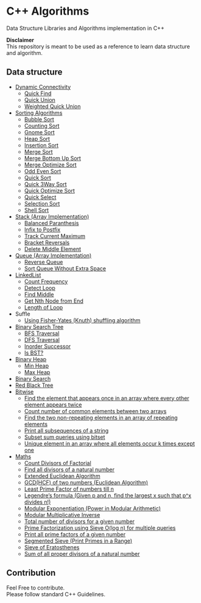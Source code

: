 # C++ Algorithms
Data Structure Libraries and Algorithms implementation in C++

**Disclaimer**<br />
This repository is meant to be used as a reference to learn data structure and
algorithm.

## Data structure
* [Dynamic Connectivity](DynamicConnectivity/)
    * [Quick Find](DynamicConnectivity/QuickFind.cpp)
    * [Quick Union](DynamicConnectivity/QuickUnion.cpp)
    * [Weighted Quick Union](DynamicConnectivity/WeightedQuickUnion.cpp)
* [Sorting Algorithms](Sort/)
    * [Bubble Sort](Sort/BubbleSort.cpp)
    * [Counting Sort](Sort/CountingSort.cpp)
    * [Gnome Sort](Sort/GnomeSort.cpp)
    * [Heap Sort](Sort/HeapSort.cpp)
    * [Insertion Sort](Sort/InsertionSort.cpp)
    * [Merge Sort](Sort/MergeSort.cpp)
    * [Merge Bottom Up Sort](Sort/MergeButtomUp.cpp)
    * [Merge Optimize Sort](Sort/MergeOptimizeSort.cpp)
    * [Odd Even Sort](Sort/OddEvenSort.cpp)
    * [Quick Sort](Sort/QuickSort.cpp)
    * [Quick 3Way Sort](Sort/Quick3WaySort.cpp)
    * [Quick Optimize Sort](Sort/QuickOptimizeSort.cpp)
    * [Quick Select](Sort/QuickSelect.cpp)
    * [Selection Sort](Sort/SelectionSort.cpp)
    * [Shell Sort](Sort/ShellSort.cpp)
* [Stack (Array Implementation)](Stack/Stack/)
    * [Balanced Paranthesis](Stack/balancedParanthesis.cpp)
    * [Infix to Postfix](Stack/infixToPostfix.cpp)
    * [Track Current Maximum](Stack/trackingCurrentMax.cpp)
    * [Bracket Reversals](Stack/bracketReversals.cpp)
    * [Delete Middle Element](Stack/deleteMiddleElement.cpp)
* [Queue (Array Implementation)](Queue/Queue/)
    * [Reverse Queue](Queue/ReverseQueue.cpp)
    * [Sort Queue Without Extra Space](Queue/SortQueueWithoutExtraSpace.cpp)
* [LinkedList](LinkedList/LinkedList)
    * [Count Frequency](LinkedList/countFrequency.cpp)
    * [Detect Loop](LinkedList/detectLoop.cpp)
    * [Find Middle](LinkedList/findMiddle.cpp)
    * [Get Nth Node from End](LinkedList/getNthNodeFromEnd.cpp)
    * [Length of Loop](LinkedList/lengthOfLoop.cpp)
* Suffle
    * [Using Fisher-Yates (Knuth) shuffling algorithm](Shuffle/Shuffle.cpp)
* [Binary Search Tree](BinarySearchTree/BST/)
    * [BFS Traversal](BinarySearchTree/bfsTraversal.cpp)
    * [DFS Traversal](BinarySearchTree/dfsTraversal.cpp)
    * [Inorder Successor](BinarySearchTree/inorderSuccessor.cpp)
    * [Is BST?](BinarySearchTree/isBST.cpp)
* [Binary Heap](Heap)
    * [Min Heap](Heap/MinHeap.cpp)
    * [Max Heap](Heap/MaxHeap.cpp)
* [Binary Search](Search/BinarySearch.h)
* [Red Black Tree](RedBlackTree/)
* [Bitwise](Bitwise/)
    * [Find the element that appears once in an array where every other element appears twice](Bitwise/unique_number.cpp)
    * [Count number of common elements between two arrays](Bitwise/common_elements.cpp)
    * [Find the two non-repeating elements in an array of repeating elements](Bitwise/two_unique_numbers.cpp)
    * [Print all subsequences of a string](Bitwise/string_subsequence.cpp)
    * [Subset sum queries using bitset](Bitwise/subset_sum_queries_bitset.cpp)
    * [Unique element in an array where all elements occur k times except one](Bitwise/unique_number_k_times.cpp)
* [Maths](Maths/)
  * [Count Divisors of Factorial](Maths/count_divisors_of_factorial.cpp)
  * [Find all divisors of a natural number](Maths/divisors.cpp)
  * [Extended Euclidean Algorithm](Maths/extended_euclidean_algorithm.cpp)
  * [GCD(HCF) of two numbers (Euclidean Algorithm)](Maths/gcd_euclidean.cpp)
  * [Least Prime Factor of numbers till n](Maths/least_prime_factor.cpp)
  * [Legendre’s formula (Given p and n, find the largest x such that p^x divides n!)](Maths/legendres_formula.cpp)
  * [Modular Exponentiation (Power in Modular Arithmetic)](Maths/modular_exponential.cpp)
  * [Modular Multiplicative Inverse](Maths/modular_multiplicative_inverse.cpp)
  * [Total number of divisors for a given number](Maths/number_of_divisors.cpp)
  * [Prime Factorization using Sieve O(log n) for multiple queries](Maths/prime_factors_using_sieve.cpp)
  * [Print all prime factors of a given number](Maths/prime_factors.cpp)
  * [Segmented Sieve (Print Primes in a Range)](Maths/segmented_sieve.cpp)
  * [Sieve of Eratosthenes](Maths/sieve_of_eratosthenes.cpp)
  * [Sum of all proper divisors of a natural number](Maths/sum_of_divisors.cpp)


## Contribution
Feel Free to contribute.<br />
Please follow standard C++ Guidelines.

